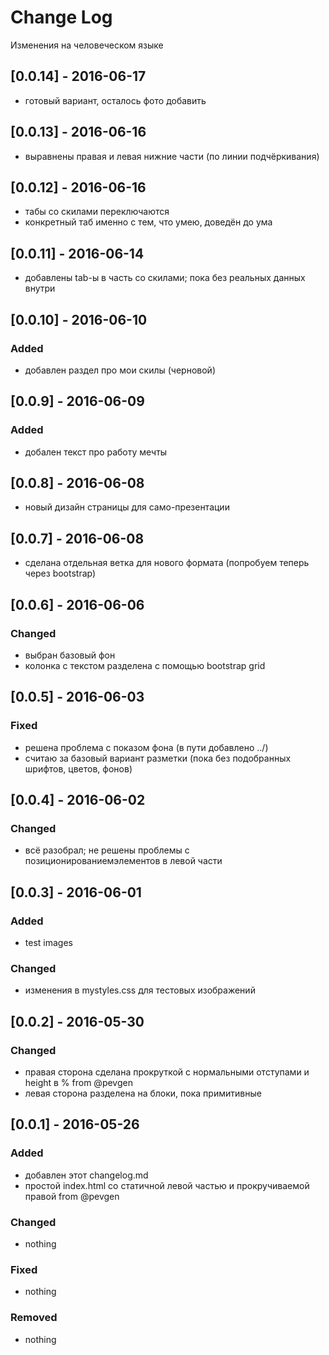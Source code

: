 # Change Log
Изменения на человеческом языке

## [0.0.14] - 2016-06-17
  - готовый вариант, осталось фото добавить

## [0.0.13] - 2016-06-16
  - выравнены правая и левая нижние части (по линии подчёркивания)

## [0.0.12] - 2016-06-16
  - табы со скилами переключаются
  - конкретный таб именно с тем, что умею, доведён до ума

## [0.0.11] - 2016-06-14
  - добавлены tab-ы в часть со скилами; пока без реальных данных внутри

## [0.0.10] - 2016-06-10
### Added
  - добавлен раздел про мои скилы (черновой)

## [0.0.9] - 2016-06-09
### Added
  - добален текст про работу мечты

## [0.0.8] - 2016-06-08
  - новый дизайн страницы для само-презентации

## [0.0.7] - 2016-06-08
  - сделана отдельная ветка для нового формата (попробуем теперь через bootstrap)
  
## [0.0.6] - 2016-06-06
### Changed
  - выбран базовый фон
  - колонка с текстом разделена с помощью bootstrap grid


## [0.0.5] - 2016-06-03
### Fixed
  - решена проблема с показом фона (в пути добавлено ../)
  - считаю за базовый вариант разметки (пока без подобранных шрифтов, цветов, фонов)


## [0.0.4] - 2016-06-02
### Changed
 - всё разобрал; не решены проблемы с позиционированиемэлементов в левой части 

## [0.0.3] - 2016-06-01
### Added
  - test images
  
### Changed
  -  изменения в mystyles.css для тестовых изображений



## [0.0.2] - 2016-05-30
### Changed
-  правая сторона сделана прокруткой с нормальными отступами и height в % from @pevgen
- левая сторона разделена на блоки, пока примитивные



## [0.0.1] - 2016-05-26
### Added
- добавлен этот changelog.md
- простой index.html cо статичной левой частью и прокручиваемой правой  from @pevgen

### Changed
- nothing

### Fixed
- nothing

### Removed
- nothing

